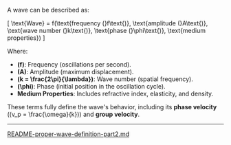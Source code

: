 A wave can be described as:

\[
\text{Wave} = f(\text{frequency (}f\text{)}, \text{amplitude (}A\text{)}, \text{wave number (}k\text{)}, \text{phase (}\phi\text{)}, \text{medium properties})
\]

Where:
- **\(f\)**: Frequency (oscillations per second).
- **\(A\)**: Amplitude (maximum displacement).
- **\(k = \frac{2\pi}{\lambda}\)**: Wave number (spatial frequency).
- **\(\phi\)**: Phase (initial position in the oscillation cycle).
- **Medium Properties**: Includes refractive index, elasticity, and density.

These terms fully define the wave's behavior, including its **phase velocity** (\(v_p = \frac{\omega}{k}\)) and **group velocity**.


---

[README-proper-wave-definition-part2.md](https://t2m.io/WOhegkL)
